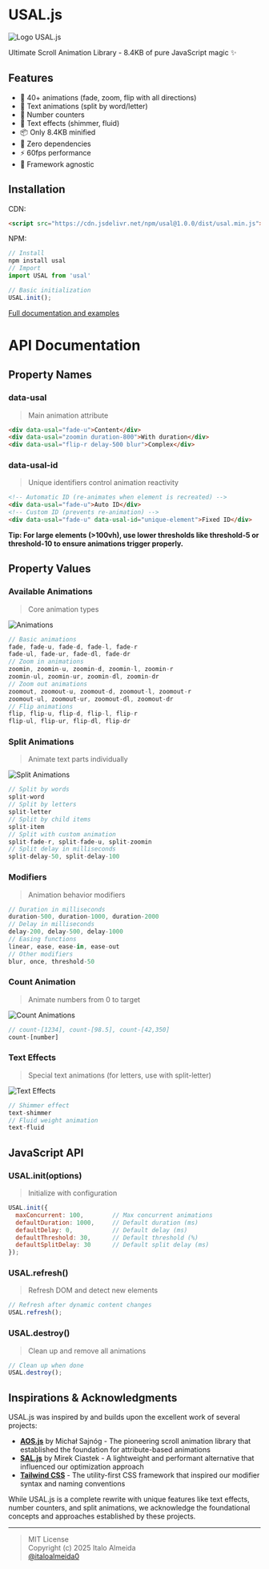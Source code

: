 # USAL.js

![Logo USAL.js](https://github.com/italoalmeida0/usal/raw/main/assets/logo.jpg)

Ultimate Scroll Animation Library - 8.4KB of pure JavaScript magic ✨

## Features
- 🎯 40+ animations (fade, zoom, flip with all directions)
- 📝 Text animations (split by word/letter)
- 🔢 Number counters
- 🎨 Text effects (shimmer, fluid)
- 📦 Only 8.4KB minified
- 🚀 Zero dependencies
- ⚡ 60fps performance
- 🔧 Framework agnostic

## Installation
CDN:
```html
<script src="https://cdn.jsdelivr.net/npm/usal@1.0.0/dist/usal.min.js"></script>
```
NPM:
```js
// Install
npm install usal
// Import
import USAL from 'usal'
```
```js
// Basic initialization
USAL.init();
```
[Full documentation and examples](https://italoalmeida0.github.io/usal)

# API Documentation
## Property Names
### data-usal
>Main animation attribute

```html
<div data-usal="fade-u">Content</div>
<div data-usal="zoomin duration-800">With duration</div>
<div data-usal="flip-r delay-500 blur">Complex</div>
```
### data-usal-id
>Unique identifiers control animation reactivity

```html
<!-- Automatic ID (re-animates when element is recreated) -->
<div data-usal="fade-u">Auto ID</div>
<!-- Custom ID (prevents re-animation) -->
<div data-usal="fade-u" data-usal-id="unique-element">Fixed ID</div>
```
**Tip: For large elements (>100vh), use lower thresholds like threshold-5 or threshold-10 to ensure animations trigger properly.**

## Property Values
### Available Animations
>Core animation types

![Animations](https://github.com/italoalmeida0/usal/raw/main/assets/all.gif)
```javascript
// Basic animations
fade, fade-u, fade-d, fade-l, fade-r
fade-ul, fade-ur, fade-dl, fade-dr
// Zoom in animations
zoomin, zoomin-u, zoomin-d, zoomin-l, zoomin-r
zoomin-ul, zoomin-ur, zoomin-dl, zoomin-dr
// Zoom out animations
zoomout, zoomout-u, zoomout-d, zoomout-l, zoomout-r
zoomout-ul, zoomout-ur, zoomout-dl, zoomout-dr
// Flip animations
flip, flip-u, flip-d, flip-l, flip-r
flip-ul, flip-ur, flip-dl, flip-dr
```
### Split Animations
>Animate text parts individually

![Split Animations](https://github.com/italoalmeida0/usal/raw/main/assets/split.gif)
```javascript
// Split by words
split-word
// Split by letters
split-letter
// Split by child items
split-item
// Split with custom animation
split-fade-r, split-fade-u, split-zoomin
// Split delay in milliseconds
split-delay-50, split-delay-100
```
### Modifiers
>Animation behavior modifiers

```javascript
// Duration in milliseconds
duration-500, duration-1000, duration-2000
// Delay in milliseconds
delay-200, delay-500, delay-1000
// Easing functions
linear, ease, ease-in, ease-out
// Other modifiers
blur, once, threshold-50
```
### Count Animation
>Animate numbers from 0 to target

![Count Animations](https://github.com/italoalmeida0/usal/raw/main/assets/count.gif)
```javascript
// count-[1234], count-[98.5], count-[42,350]
count-[number]
```
### Text Effects
>Special text animations (for letters, use with split-letter)

![Text Effects](https://github.com/italoalmeida0/usal/raw/main/assets/text.gif)
```javascript
// Shimmer effect
text-shimmer
// Fluid weight animation
text-fluid
```

## JavaScript API
### USAL.init(options)
>Initialize with configuration

```javascript
USAL.init({
  maxConcurrent: 100,        // Max concurrent animations
  defaultDuration: 1000,     // Default duration (ms)
  defaultDelay: 0,           // Default delay (ms)
  defaultThreshold: 30,      // Default threshold (%)
  defaultSplitDelay: 30      // Default split delay (ms)
});
```
### USAL.refresh()
>Refresh DOM and detect new elements

```javascript
// Refresh after dynamic content changes
USAL.refresh();
```
### USAL.destroy()
>Clean up and remove all animations

```javascript
// Clean up when done
USAL.destroy();
```

## Inspirations & Acknowledgments

USAL.js was inspired by and builds upon the excellent work of several projects:

- **[AOS.js](https://github.com/michalsnik/aos)** by Michał Sajnóg - The pioneering scroll animation library that established the foundation for attribute-based animations
- **[SAL.js](https://github.com/mciastek/sal)** by Mirek Ciastek - A lightweight and performant alternative that influenced our optimization approach  
- **[Tailwind CSS](https://github.com/tailwindlabs/tailwindcss)** - The utility-first CSS framework that inspired our modifier syntax and naming conventions

While USAL.js is a complete rewrite with unique features like text effects, number counters, and split animations, we acknowledge the foundational concepts and approaches established by these projects.

---
> MIT License  
> Copyright (c) 2025 Italo Almeida  
[@italoalmeida0](https://github.com/italoalmeida0)
